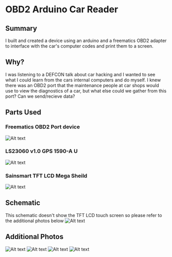 # OBD2 Arduino Car Reader

## Summary

I built and created a device using an arduino and a freematics OBD2 adapter to interface with the car's computer codes and print them to a screen.

## Why?
I was listening to a DEFCON talk about car hacking and I wanted to see what I could learn from the cars internal computers and do myself.
I knew there was an OBD2 port that the maintenance people at car shops would use to view the diagnostics of a car, but what else could we gather from this port? Can we send/recieve data?

## Parts Used
### Freematics OBD2 Port device 
![Alt text](Photos/ODB-Connector.jpg?raw=true "OBD Connector")

### LS23060 v1.0 GPS 1590-A U
![Alt text](Photos/GPS-Front.jpg?raw=true "GPS")

### Sainsmart TFT LCD Mega Sheild
![Alt text](Photos/TopOfBoardPinout.jpg?raw=true "Top of Board")

## Schematic 
This schematic doesn't show the TFT LCD touch screen so please refer to the additional photos below
![Alt text](Photos/Schematic.jpg?raw=true "Schematic")


## Additional Photos
![Alt text](Photos/Board.jpg?raw=true "Board")
![Alt text](Photos/BottomOfBoardPinOut.jpg?raw=true "Bottom of Board")
![Alt text](Photos/GpsPinout.jpg?raw=true "GPS")
![Alt text](Photos/OBD-ConnectorToBoard.jpg?raw=true "OBD Connector To Board")




